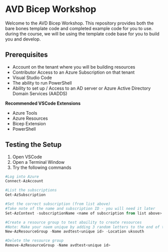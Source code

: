 # AVD Bicep Workshop

Welcome to the AVD Bicep Workshop.  This repository provides both the bare bones template code and completed example code for you to use.  during the course, we will be using the template code base for you to build you and develop.

## Prerequisites

- Account on the tenant where you will be building resources
- Contributor Access to an Azure Subscription on that tenant
- Visual Studio Code
- The ability to run PowerShell
- Ability to set up / Access to an AD server or Azure Active Directory Domain Services (AADDS)

**Recommended VSCode Extensions**
- Azure Tools
- Azure Resources
- Bicep Extension
- PowerShell

##

## Testing the Setup

1. Open VSCode
1. Open a Terminal Window
1. Try the following commands

```Powershell
#Log into Azure
Connect-AzAccount

#List the subscriptions
Get-AzSubscription

#Set the correct subscription (from list above)
#Take note of the name and subscription ID - you will need it later
Set-AzContext -subscriptionName <name of subscription from list above>

#Create a resource group to test abaility to create resources
#Note: Make your naem unique by adding 3 random letters to the end of the "Name" field
New-AzResourceGroup -Name avdtest<unique id> -Location uksouth

#Delete the resource group
Remove-AzResourceGroup -Name avdtest<unique id>
```

